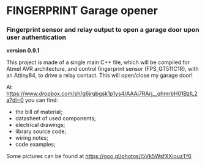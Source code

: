 # FINGERPRINT Garage opener 
### Fingerprint sensor and relay output to open a garage door upon user authentication  
**version 0.9.1**


This project is made of a single main C++ file, which will be compiled for Atmel AVR 
architecture, and control fingerprint sensor (FPS_GT511C1R), with an Attiny84, to drive 
a relay contact. This will open/close my garage door!

At https://www.dropbox.com/sh/g6jrqbgsk1p1ys4/AAAj7RArj__qhmrbH01BzIL2a?dl=0 you can find:

* the bill of material;
* datasheet of used components;
* electrical drawings;
* library source code;
* wiring notes;
* code examples;

Some pictures can be found at https://goo.gl/photos/i5Vk5WsfXXiouzTf6
